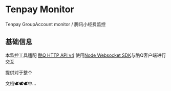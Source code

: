 # Tenpay Monitor
Tenpay GroupAccount monitor / 腾讯小经费监控

## 基础信息
本监控工具适配 [酷Q HTTP API v4](https://github.com/richardchien/coolq-http-api) 使用[Node Websocket SDK](https://github.com/momocow/node-cq-websocket)与酷Q客户端进行交互

提供对于整个

文档🕊🕊🕊中...

